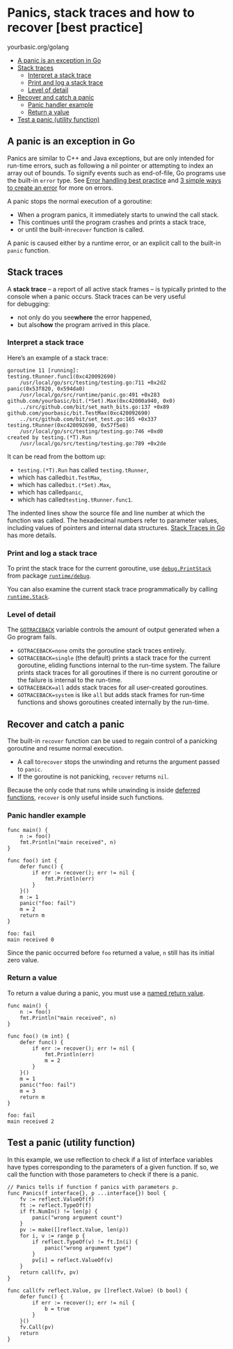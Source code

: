 # Panics, stack traces and how to recover [best practice]

yourbasic.org/golang

- [A panic is an exception in Go](http://yourbasic.org#a-panic-is-an-exception-in-go)
- [Stack traces](http://yourbasic.org#stack-traces)
  - [Interpret a stack trace](http://yourbasic.org#interpret-a-stack-trace)
  - [Print and log a stack trace](http://yourbasic.org#print-and-log-a-stack-trace)
  - [Level of detail](http://yourbasic.org#level-of-detail)
- [Recover and catch a panic](http://yourbasic.org#recover-and-catch-a-panic)
  - [Panic handler example](http://yourbasic.org#panic-handler-example)
  - [Return a value](http://yourbasic.org#return-a-value)
- [Test a panic (utility function)](http://yourbasic.org#test-a-panic-utility-function)

## A panic is an exception in Go

Panics are similar to C++ and Java exceptions,
but are only intended for run-time errors,
such as following a nil pointer or attempting to index an array out of bounds.
To signify events such as end-of-file, Go programs use the built-in `error` type.
See [Error handling best practice](http://yourbasic.org/golang/errors-explained/) and [3 simple ways to create an error](http://yourbasic.org/golang/create-error/) for more on errors.

A panic stops the normal execution of a goroutine:

- When a program panics, it immediately starts to unwind the call stack.
- This continues until the program crashes and prints a stack trace,
- or until the built-in`recover` function is called.

A panic is caused either by a runtime error,
or an explicit call to the built-in `panic` function.

## Stack traces

A **stack trace** – a report of all active stack frames –
is typically printed to the console when a panic occurs.
Stack traces can be very useful for debugging:

- not only do you see**where** the error happened,
- but also**how** the program arrived in this place.

### Interpret a stack trace

Here’s an example of a stack trace:

```
goroutine 11 [running]:
testing.tRunner.func1(0xc420092690)
    /usr/local/go/src/testing/testing.go:711 +0x2d2
panic(0x53f820, 0x594da0)
    /usr/local/go/src/runtime/panic.go:491 +0x283
github.com/yourbasic/bit.(*Set).Max(0xc42000a940, 0x0)
    ../src/github.com/bit/set_math_bits.go:137 +0x89
github.com/yourbasic/bit.TestMax(0xc420092690)
    ../src/github.com/bit/set_test.go:165 +0x337
testing.tRunner(0xc420092690, 0x57f5e8)
    /usr/local/go/src/testing/testing.go:746 +0xd0
created by testing.(*T).Run
    /usr/local/go/src/testing/testing.go:789 +0x2de

```

It can be read from the bottom up:

- `testing.(*T).Run` has called `testing.tRunner`,
- which has called`bit.TestMax`,
- which has called`bit.(*Set).Max`,
- which has called`panic`,
- which has called`testing.tRunner.func1`.

The indented lines show the source file and line number at which the function was called.
The hexadecimal numbers refer to parameter values, including values of pointers and internal data structures.
[Stack Traces in Go](https://www.goinggo.net/2015/01/stack-traces-in-go.html) has more details.

### Print and log a stack trace

To print the stack trace for the current goroutine, use [`debug.PrintStack`](https://golang.org/pkg/runtime/debug/#PrintStack) from package [`runtime/debug`](https://golang.org/pkg/runtime/debug/).

You can also examine the current stack trace programmatically by calling [`runtime.Stack`](https://golang.org/pkg/runtime/#Stack).

### Level of detail

The [`GOTRACEBACK`](https://golang.org/pkg/runtime/#hdr-Environment_Variables) variable
controls the amount of output generated when a Go program fails.

- `GOTRACEBACK=none` omits the goroutine stack traces entirely.
- `GOTRACEBACK=single` (the default) prints a stack trace for the current goroutine,
  eliding functions internal to the run-time system.
  The failure prints stack traces for all goroutines if there is no current goroutine
  or the failure is internal to the run-time.
- `GOTRACEBACK=all` adds stack traces for all user-created goroutines.
- `GOTRACEBACK=system` is like `all` but adds stack frames for run-time functions
  and shows goroutines created internally by the run-time.

## Recover and catch a panic

The built-in `recover` function can be used to regain
control of a panicking goroutine and resume normal execution.

- A call to`recover` stops the unwinding and returns
  the argument passed to `panic`.
- If the goroutine is not panicking,
  `recover` returns `nil`.

Because the only code that runs while unwinding is inside [deferred functions](http://yourbasic.org/golang/defer/),
`recover` is only useful inside such functions.

### Panic handler example

```
func main() {
	n := foo()
	fmt.Println("main received", n)
}

func foo() int {
	defer func() {
		if err := recover(); err != nil {
			fmt.Println(err)
		}
	}()
	m := 1
	panic("foo: fail")
	m = 2
	return m
}
```

```
foo: fail
main received 0
```

Since the panic occurred before `foo` returned a value,
`n` still has its initial zero value.

### Return a value

To return a value during a panic, you must use a [named return value](http://yourbasic.org/golang/named-return-values-parameters/).

```
func main() {
	n := foo()
	fmt.Println("main received", n)
}

func foo() (m int) {
	defer func() {
		if err := recover(); err != nil {
			fmt.Println(err)
			m = 2
		}
	}()
	m = 1
	panic("foo: fail")
	m = 3
	return m
}
```

```
foo: fail
main received 2
```

## Test a panic (utility function)

In this example, we use reflection to check if a list of interface variables
have types corre­sponding to the para­meters of a given function.
If so, we call the function with those para­meters to check if there is a panic.

```
// Panics tells if function f panics with parameters p.
func Panics(f interface{}, p ...interface{}) bool {
	fv := reflect.ValueOf(f)
	ft := reflect.TypeOf(f)
	if ft.NumIn() != len(p) {
		panic("wrong argument count")
	}
	pv := make([]reflect.Value, len(p))
	for i, v := range p {
		if reflect.TypeOf(v) != ft.In(i) {
			panic("wrong argument type")
		}
		pv[i] = reflect.ValueOf(v)
	}
	return call(fv, pv)
}

func call(fv reflect.Value, pv []reflect.Value) (b bool) {
	defer func() {
		if err := recover(); err != nil {
			b = true
		}
	}()
	fv.Call(pv)
	return
}
```
